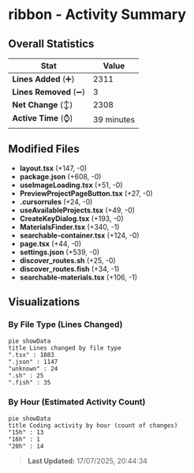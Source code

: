 # ribbon - Activity Summary 

## Overall Statistics

| Stat                   | Value                                                             |
| ---------------------- | ----------------------------------------------------------------- |
| **Lines Added** (➕)   | 2311                                          |
| **Lines Removed** (➖) | 3                                        |
| **Net Change** (↕)    | 2308                |
| **Active Time** (⌚)   | 39 minutes |


## Modified Files
- **layout.tsx** (+147, -0)
- **package.json** (+608, -0)
- **useImageLoading.tsx** (+51, -0)
- **PreviewProjectPageButton.tsx** (+27, -0)
- **.cursorrules** (+24, -0)
- **useAvailableProjects.tsx** (+49, -0)
- **CreateKeyDialog.tsx** (+193, -0)
- **MaterialsFinder.tsx** (+340, -1)
- **searchable-container.tsx** (+124, -0)
- **page.tsx** (+44, -0)
- **settings.json** (+539, -0)
- **discover_routes.sh** (+25, -0)
- **discover_routes.fish** (+34, -1)
- **searchable-materials.tsx** (+106, -1)

## Visualizations

### By File Type (Lines Changed)

```mermaid
pie showData
title Lines changed by file type
".tsx" : 1083
".json" : 1147
"unknown" : 24
".sh" : 25
".fish" : 35
```

### By Hour (Estimated Activity Count)

```mermaid
pie showData
title Coding activity by hour (count of changes)
"15h" : 13
"16h" : 1
"20h" : 14
```


> **Last Updated:** 17/07/2025, 20:44:34